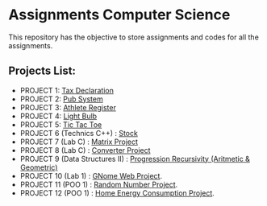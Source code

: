 # Assignments Computer Science

This repository has the objective to store assignments and codes for all the assignments.

## Projects List:

+ PROJECT 1: [Tax Declaration](https://github.com/JoaoFabioPSantos/assignments-paradigms/tree/main/TaxProject)
+ PROJECT 2: [Pub System](https://github.com/JoaoFabioPSantos/assignments-paradigms/tree/main/PubProject)
+ PROJECT 3: [Athlete Register](https://github.com/JoaoFabioPSantos/assignments-paradigms/tree/main/AthleteRegisterProject)
+ PROJECT 4: [Light Bulb](https://github.com/JoaoFabioPSantos/assignments-paradigms/tree/main/LightBulbProject)
+ PROJECT 5: [Tic Tac Toe](https://github.com/JoaoFabioPSantos/assignments-paradigms/tree/main/TicTacToeProject)
+ PROJECT 6 (Technics C++) : [Stock](https://github.com/JoaoFabioPSantos/assignments-paradigms/tree/main/StockProject)
+ PROJECT 7 (Lab C) : [Matrix Project](https://github.com/JoaoFabioPSantos/assignments-computerScience/tree/main/MatrixProject)
+ PROJECT 8 (Lab C) : [Converter Project](https://github.com/JoaoFabioPSantos/assignments-computerScience/tree/main/ConverterProject)
+ PROJECT 9 (Data Structures II) : [Progression Recursivity (Aritmetic & Geometric)](https://github.com/JoaoFabioPSantos/assignments-computerScience/tree/main/ProgressionAritmeticGeometricProject)
+ PROJECT 10 (Lab 1) : [GNome Web Project](https://github.com/JoaoFabioPSantos/assignments-computerScience/tree/main/GNomesPROJECT).
+ PROJECT 11 (POO 1) : [Random Number Project](https://github.com/JoaoFabioPSantos/assignments-computerScience/tree/main/RandomNumberProject).
+ PROJECT 12 (POO 1) : [Home Energy Consumption Project](https://github.com/JoaoFabioPSantos/assignments-computerScience/tree/main/HomeEnergyConsumptionSimulatorProject).
